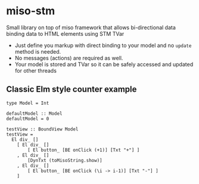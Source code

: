# miso-stm
Small library on top of miso framework that allows bi-directional data binding data to HTML elements using STM TVar 

* Just define you markup with direct binding to your model and no ```update``` method is needed.
* No messages (actions) are required as well.
* Your model is stored and TVar so it can be safely accessed and updated for other threads

## Classic Elm style counter example


```
type Model = Int 

defaultModel :: Model
defaultModel = 0

testView :: BoundView Model
testView = 
  El div_ []
    [ El div_ [] 
        [ El button_ [BE onClick (+1)] [Txt "+"] ] 
    , El div_ [] 
        [DynTxt (toMisoString.show)]
    , El div_ [] 
        [ El button_ [BE onClick (\i -> i-1)] [Txt "-"] ] 
    ]  

```

